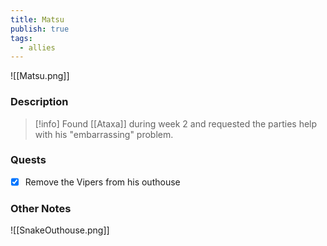 ```yaml
---
title: Matsu
publish: true
tags:
  - allies
---
```

![[Matsu.png]]
### Description
> [!info] Found [[Ataxa]] during week 2 and requested the parties help with his "embarrassing" problem.
### Quests
- [x] Remove the Vipers from his outhouse
### Other Notes
![[SnakeOuthouse.png]]